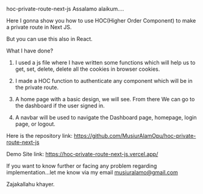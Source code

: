 hoc-private-route-next-js
Assalamo alaikum....

Here I gonna show you how to use HOC(Higher Order Component) to make a private route in Next JS.

But you can use this also in React.

What I have done?
1. I used a js file where I have written some functions which will help us to get, set, delete, delete all the cookies in browser cookies.

2. I made a HOC function to authenticate any component which will be in the private route.

3. A home page with a basic design, we will see. From there We can go to the dashboard if the user signed in.

4. A navbar will be used to navigate the Dashboard page, homepage, login page, or logout.

Here is the repository link: https://github.com/MusiurAlamOpu/hoc-private-route-next-js

Demo Site link: https://hoc-private-route-next-js.vercel.app/

If you want to know further or facing any problem regarding implementation...let me know via my email musiuralamo@gmail.com

Zajakallahu khayer.
